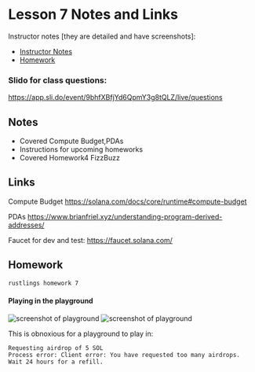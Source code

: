 # Lesson 7 Notes and Links


Instructor notes [they are detailed and have screenshots]:
 - [Instructor Notes](../instructor_slide_notes_and_homework/Lesson7.pdf)
 - [Homework](../instructor_slide_notes_and_homework/Homework8.pdf)


### Slido for class questions:
https://app.sli.do/event/9bhfXBfjYd6QpmY3g8tQLZ/live/questions



## Notes

 - Covered Compute Budget,PDAs
 - Instructions for upcoming homeworks
 - Covered Homework4 FizzBuzz


## Links

Compute Budget
https://solana.com/docs/core/runtime#compute-budget

PDAs
https://www.brianfriel.xyz/understanding-program-derived-addresses/


Faucet for dev and test:
https://faucet.solana.com/



## Homework

```bash
rustlings homework 7
```

#### Playing in the playground

![screenshot of playground]('./screenshot_lesson_07a.png')
![screenshot of playground]('./screenshot_lesson_07b.png')

This is obnoxious for a playground to play in:

```
Requesting airdrop of 5 SOL
Process error: Client error: You have requested too many airdrops. Wait 24 hours for a refill.
```


